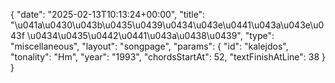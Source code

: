 {
    "date": "2025-02-13T10:13:24+00:00",
    "title": "\u041a\u0430\u043b\u0435\u0439\u0434\u043e\u0441\u043a\u043e\u043f \u0434\u0435\u0442\u0441\u043a\u0438\u0439",
    "type": "miscellaneous",
    "layout": "songpage",
    "params": {
        "id": "kalejdos",
        "tonality": "Hm",
        "year": "1993",
        "chordsStartAt": 52,
        "textFinishAtLine": 38
    }
}
